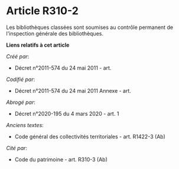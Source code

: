 # Article R310-2

Les bibliothèques classées sont soumises au contrôle permanent de l'inspection générale des bibliothèques.

**Liens relatifs à cet article**

_Créé par_:

  - Décret n°2011-574 du 24 mai 2011  - art.

_Codifié par_:

  - Décret n°2011-574 du 24 mai 2011 Annexe - art.

_Abrogé par_:

  - Décret n°2020-195 du 4 mars 2020 - art. 1

_Anciens textes_:

  - Code général des collectivités territoriales - art. R1422-3 (Ab)

_Cité par_:

  - Code du patrimoine - art. R310-3 (Ab)
